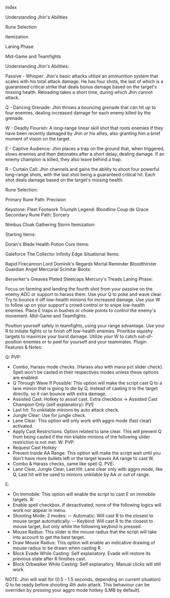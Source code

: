 Index

Understanding Jhin's Abilities

Rune Selection

Itemization

Laning Phase

Mid-Game and Teamfights

Understanding Jhin's Abilities:

Passive - Whisper: Jhin's basic attacks utilize an ammunition system that scales with his total attack damage. He has four shots, the last of which is a guaranteed critical strike that deals bonus damage based on the target's missing health. Reloading takes a short time, during which Jhin cannot attack.

Q - Dancing Grenade: Jhin throws a bouncing grenade that can hit up to four enemies, dealing increased damage for each enemy killed by the grenade.

W - Deadly Flourish: A long-range linear skill shot that roots enemies if they have been recently damaged by Jhin or his allies, also granting him a brief moment of vision on the target.

E - Captive Audience: Jhin places a trap on the ground that, when triggered, slows enemies and then detonates after a short delay, dealing damage. If an enemy champion is killed, they also leave behind a trap.

R - Curtain Call: Jhin channels and gains the ability to shoot four powerful long-range shots, with the last shot being a guaranteed critical hit. Each shot deals damage based on the target's missing health.

Rune Selection:

Primary Rune Path: Precision

Keystone: Fleet Footwork
Triumph
Legend: Bloodline
Coup de Grace
Secondary Rune Path: Sorcery

Nimbus Cloak
Gathering Storm
Itemization:

Starting Items:

Doran's Blade
Health Potion
Core Items:

Galeforce
The Collector
Infinity Edge
Situational Items:

Rapid Firecannon
Lord Dominik's Regards
Mortal Reminder
Bloodthirster
Guardian Angel
Mercurial Scimitar
Boots:

Berserker's Greaves
Plated Steelcaps
Mercury's Treads
Laning Phase:

Focus on farming and landing the fourth shot from your passive on the enemy ADC or support to harass them.
Use your Q to poke and wave clear. Try to bounce it off low-health minions for increased damage.
Use your W to follow up on your support's crowd control or to snipe low-health enemies.
Place E traps in bushes or choke points to control the enemy's movement.
Mid-Game and Teamfights:

Position yourself safely in teamfights, using your range advantage.
Use your R to initiate fights or to finish off low-health enemies.
Prioritize squishy targets to maximize your burst damage.
Utilize your W to catch out-of-position enemies or to peel for yourself and your teammates.
Plugin Features & Notes:

Q:
PVP:
- Combo, Harass mode checks. (Harass also with mana pct slider check). Spell won't be casted in their respectives modes unless these options are enabled.
- Q Through Wave If Possible: This option will make the script cast Q to a lane minion that is going to die by Q, instead of casting it to the target directly, so it can bounce with extra damage.
- Assisted Cast: Hotkey to assist cast. Extra checkbox -> Assisted Cast Champion Only (self explanatory).
PVE
- Last hit: To unkilable minions by auto attack check.
- Jungle Clear: Use for jungle check. 
- Lane Clear: This option will only work with aggro mode (fast clear) activated. 
- Apply Cast Restrictions: Option related to lane clear. This will prevent Q from being casted if the min kilable minions of the following slider restriction is not met.
W:
PVP:
- Request Cast Hotkey
- Prevent Inside AA Range: This option will make the script wait until you don't have more bullets left or the target leaves AA range to cast W.
- Combo & Harass checks, same like spell Q.
PVE:
- Lane Clear, Jungle Clear, Last Hit:
Lane clear only with aggro mode, like Q,
Last hit will be used to minions unkilable by AA or out of range.

E:
- On Immobile: This option will enable the script to cast E on immobile targets.
R:
- Enable spell checkbox. If desactivated, none of the following logics will work nor appear in menu.
- Shooting Mode:
    2 modes:
    --  Automatic: Will cast R to the closest to mouse target automatically.
    --  Keybind: Will cast R to the closest to mouse target, but only while the following keybind is pressed.
- Mouse Radius: This slider is the mouse radius that the script will take into account to get the best target.
- Draw Mouse Radius: This option will enable an indicative drawing of mouse radius to be drawn when casting R.
- Block Evade While Casting: Self explanatory. Evade will restore its previous state after R finishes cast.
- Block Orbwalker While Casting: Self explanatory. Manual clicks will still work.

NOTE: Jhin will wait for (0.5 - 1.5 seconds, depending on current situation) Q to be ready before shooting 4th auto attack. This behaviour can be overriden by pressing your aggro mode hotkey (LMB by default).

